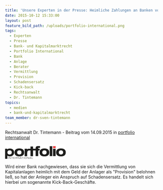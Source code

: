 ```yaml
---
title: 'Unsere Experten in der Presse: Heimliche Zahlungen an Banken von Anlegergeldern'
date: 2015-10-12 15:33:00
layout: post
feature_bild_path: /uploads/portfolio-international.png
tags:
  - Experten
  - Presse
  - Bank- und Kapitalmarktrecht
  - Portfolio International
  - Bank
  - Anlage
  - Berater
  - Vermittlung
  - Provision
  - Schadensersatz
  - Kick-back
  - Rechtsanwalt
  - Dr. Tintemann
topics:
  - medien
  - bank-und-kapitalmarktrecht
team_member: dr-sven-tintemann
---
```



Rechtsanwalt Dr. Tintemann - Beitrag vom 14.09.2015 in [portfolio international](http://www.portfolio-international.de/no_cache/newsdetails-print/article/wacklige-klagen-zu-kick-backs-i.html?type=98&amp;tx_ttnews%5BsViewPointer%5D=1&amp;print=1)

![Portfolio International Logo - Fremde Marke](/uploads/versions/portfolio-international---x----200-48x---.png)

Wird einer Bank nachgewiesen, dass sie sich die Vermittlung von Kapitalanlagen heimlich mit dem Geld der Anlager als "Provision" belohnen lie&szlig;, so hat der Anleger ein Anspruch auf Schadensersatz. Es handelt sich hierbei um sogenannte Kick-Back-Gesch&auml;fte.